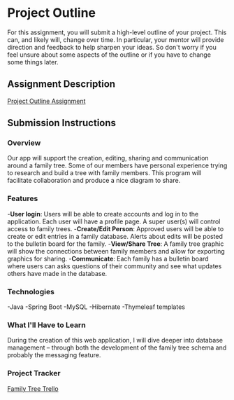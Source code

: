 # Project Outline
For this assignment, you will submit a high-level outline of your project. This can, and likely will, change over time. In particular, your mentor will provide direction and feedback to help sharpen your ideas. So don't worry if you feel unsure about some aspects of the outline or if you have to change some things later.

## Assignment Description
[Project Outline Assignment](https://education.launchcode.org/liftoff/modules/assignments/project-outline)

## Submission Instructions

### Overview
Our app will support the creation, editing, sharing and communication around a family tree.
Some of our members have personal experience trying to research and build a tree with family members.
This program will facilitate collaboration and produce a nice diagram to share.
### Features
-**User login**: Users will be able to create accounts and log in to the application. Each user will have a profile page. A super user(s) will control access to family trees.
-**Create/Edit Person**: Approved users will be able to create or edit entries in a family database. Alerts about edits will be posted to the bulletin board for the family.
-**View/Share Tree**: A family tree graphic will show the connections between family members and allow for exporting graphics for sharing.
-**Communicate**: Each family has a bulletin board where users can asks questions of their community and see what updates others have made in the database.
### Technologies
-Java
-Spring Boot
-MySQL
-Hibernate
-Thymeleaf templates
### What I'll Have to Learn
During the creation of this web application, I will dive deeper into database management – through both the development of the family tree schema and probably the messaging feature.
### Project Tracker
[Family Tree Trello](https://trello.com/b/4YeLWqGq/family-tree)
